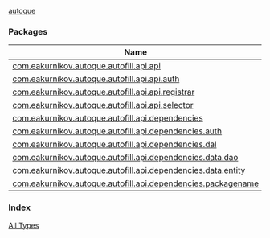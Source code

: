 [autoque](./index.md)

### Packages

| Name | Summary |
|---|---|
| [com.eakurnikov.autoque.autofill.api.api](com.eakurnikov.autoque.autofill.api.api/index.md) |  |
| [com.eakurnikov.autoque.autofill.api.api.auth](com.eakurnikov.autoque.autofill.api.api.auth/index.md) |  |
| [com.eakurnikov.autoque.autofill.api.api.registrar](com.eakurnikov.autoque.autofill.api.api.registrar/index.md) |  |
| [com.eakurnikov.autoque.autofill.api.api.selector](com.eakurnikov.autoque.autofill.api.api.selector/index.md) |  |
| [com.eakurnikov.autoque.autofill.api.dependencies](com.eakurnikov.autoque.autofill.api.dependencies/index.md) |  |
| [com.eakurnikov.autoque.autofill.api.dependencies.auth](com.eakurnikov.autoque.autofill.api.dependencies.auth/index.md) |  |
| [com.eakurnikov.autoque.autofill.api.dependencies.dal](com.eakurnikov.autoque.autofill.api.dependencies.dal/index.md) |  |
| [com.eakurnikov.autoque.autofill.api.dependencies.data.dao](com.eakurnikov.autoque.autofill.api.dependencies.data.dao/index.md) |  |
| [com.eakurnikov.autoque.autofill.api.dependencies.data.entity](com.eakurnikov.autoque.autofill.api.dependencies.data.entity/index.md) |  |
| [com.eakurnikov.autoque.autofill.api.dependencies.packagename](com.eakurnikov.autoque.autofill.api.dependencies.packagename/index.md) |  |

### Index

[All Types](alltypes/index.md)